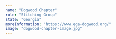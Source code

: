 ```yaml
---
name: "Dogwood Chapter"
role: "Stitching Group"
state: "Georgia"
moreInformation: "https://www.ega-dogwood.org/"
image: "dogwood-chapter-image.jpg"
---
```

